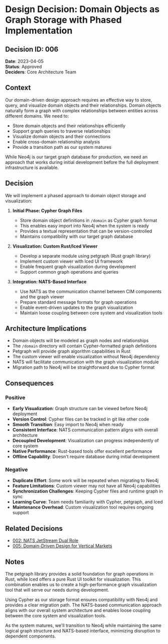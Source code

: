 # Design Decision: Domain Objects as Graph Storage with Phased Implementation

## Decision ID: 006

**Date**: 2023-04-05  
**Status**: Approved  
**Deciders**: Core Architecture Team  

## Context

Our domain-driven design approach requires an effective way to store, query, and visualize domain objects and their relationships. Domain objects naturally form a graph with complex relationships between entities across different domains. We need to:

- Store domain objects and their relationships efficiently
- Support graph queries to traverse relationships
- Visualize domain objects and their connections
- Enable cross-domain relationship analysis
- Provide a transition path as our system matures

While Neo4j is our target graph database for production, we need an approach that works during initial development before the full deployment infrastructure is available.

## Decision

We will implement a phased approach to domain object storage and visualization:

1. **Initial Phase: Cypher Graph Files**
   - Store domain object definitions in `/domain` as Cypher graph format
   - This enables easy import into Neo4j when the system is ready
   - Provides a textual representation that can be version-controlled
   - Maintains compatibility with our target graph database

2. **Visualization: Custom Rust/Iced Viewer**
   - Develop a separate module using petgraph (Rust graph library) 
   - Implement custom viewer with Iced UI framework
   - Enable frequent graph visualization during development
   - Support common graph operations and queries

3. **Integration: NATS-Based Interface**
   - Use NATS as the communication channel between CIM components and the graph viewer
   - Prepare standard message formats for graph operations
   - Enable event-driven updates to the graph visualization
   - Maintain loose coupling between core system and visualization tools

## Architecture Implications

- Domain objects will be modeled as graph nodes and relationships
- The `/domain` directory will contain Cypher-formatted graph definitions
- Petgraph will provide graph algorithm capabilities in Rust
- The custom viewer will enable visualization without Neo4j dependency
- NATS will facilitate communication with the graph visualization module
- Migration path to Neo4j will be straightforward due to Cypher format

## Consequences

### Positive

- **Early Visualization**: Graph structure can be viewed before Neo4j deployment
- **Version Control**: Cypher files can be tracked in git like other code
- **Smooth Transition**: Easy import to Neo4j when ready
- **Consistent Interface**: NATS communication pattern aligns with overall architecture
- **Decoupled Development**: Visualization can progress independently of core system
- **Native Performance**: Rust-based tools offer excellent performance
- **Offline Capability**: Doesn't require database during initial development

### Negative

- **Duplicate Effort**: Some work will be repeated when migrating to Neo4j
- **Feature Limitations**: Custom viewer may not have all Neo4j capabilities
- **Synchronization Challenges**: Keeping Cypher files and runtime graph in sync
- **Learning Curve**: Team needs familiarity with Cypher, petgraph, and Iced
- **Maintenance Overhead**: Custom visualization tool requires ongoing support

## Related Decisions

- [002: NATS JetStream Dual Role](002-nats-jetstream-dual-role.md)
- [005: Domain-Driven Design for Vertical Markets](005-domain-driven-vertical-markets.md)

## Notes

The petgraph library provides a solid foundation for graph operations in Rust, while Iced offers a pure Rust UI toolkit for visualization. This combination enables us to create a high-performance graph visualization tool that will serve our needs during development.

Using Cypher as our storage format ensures compatibility with Neo4j and provides a clear migration path. The NATS-based communication approach aligns with our overall system architecture and enables loose coupling between the core system and visualization tools.

As the system matures, we'll transition to Neo4j while maintaining the same logical graph structure and NATS-based interface, minimizing disruption to dependent components. 